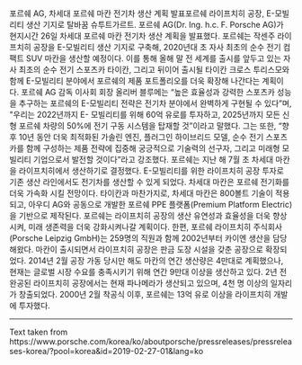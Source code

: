 <p-headline>
  포르쉐 AG, 차세대 포르쉐 마칸 전기차 생산 계획 발표포르쉐 라이프치히 공장, E-모빌리티 생산 기지로 탈바꿈
</p-headline>

<p-text class="spacing-mt-32">
  슈투트가르트. 포르쉐 AG(Dr. Ing. h.c. F. <nobr>Porsche</nobr> AG)가 현지시간 26일 차세대 포르쉐 마칸 전기차 생산 계획을 발표했다.
</p-text>
  
<p-text class="spacing-mt-16">
  포르쉐는 작센주 라이프치히 공장을 E-모빌리티 생산 기지로 구축해, 2020년대 초 자사 최초의 순수 전기 컴팩트 SUV 마칸을 생산할 예정이다. 이를 통해 올해 말 전 세계를 출시를 앞두고 있는 자사 최초의 순수 전기 스포츠카 타이칸, 그리고 뒤이어 출시될 타이칸 크로스 투리스모와 함께 E-모빌리티 분야에서 포르쉐의 제품 포트폴리오를 더욱 확장해 나간다는 계획이다.
</p-text>
  
<p-text class="spacing-mt-16">
  포르쉐 AG 감독 이사회 회장 올리버 블루메는 “높은 효율성과 강력한 스포츠카 성능을 추구하는 포르쉐의 E-모빌리티 전략은 전기차 분야에서 완벽하게 구현될 수 있다”며, "우리는 2022년까지 E- 모빌리티를 위해 60억 유로를 투자하고, 2025년까지 모든 신형 포르쉐 차량의 50%에 전기 구동 시스템을 탑재할 것”이라고 말했다. 그는 또한, “향후 10년 동안 더욱 최적화된 가솔린 엔진, 플러그인 하이브리드 모델, 순수 전기 스포츠카를 함께 구성하는 제품 전략에 집중해 궁긍적으로 기술력의 선구자, 그리고 미래형 모빌리티 기업으로서 발전할 것이다”라고 강조했다.
</p-text>
  
<p-text class="spacing-mt-16">
  포르쉐는 지난 해 7월 초 차세대 마칸을 라이프치히에서 생산하기로 결정했다. E-모빌리티를 위한 라이프치히 공장 투자로 기존 생산 라인에서도 전기차를 생산할 수 있게 되었다. 차세대 마칸은 포르쉐 전기화를 더욱 가속화 시킬 전망이다. 타이칸과 마찬가지로, 차세대 마칸은 800볼트 기술이 적용되고, 아우디 AG와 공동으로 개발한 포르쉐 PPE 플랫폼(Premium Platform Electric)을 기반으로 제작된다. 포르쉐는 라이프치히 공장의 생산 유연성과 효율성을 더욱 향상시켜, 미래 생존력을 더욱 강화시켜나갈 계획이다.
</p-text>
  
<p-text class="spacing-mt-16">
  한편, 포르쉐 라이프치히 주식회사(<nobr>Porsche</nobr> Leipzig GmbH)는 259명의 직원과 함께 2002년부터 카이엔 생산을 담당해왔다. 마칸이 출시되면서 라이프치히 공장은 판금 도장 시설을 갖춘 공장으로 확장되었다. 2014년 2월 공장 가동 당시만 해도 마칸의 연간 생산량은 4만대로 계획했으나, 현재는 글로벌 시장 수요를 충족시키기 위해 연간 9만대 이상을 생산하고 있다. 2년 전 완공된 라이프치히 공장에서는 현재 파나메라가 생산되고 있으며, 4천 명 이상의 일자리가 창출되었다. 2000년 2월 착공식 이후, 포르쉐는 13억 유로 이상을 라이프치히 개발에 투자했다.
</p-text>

--- 

<p-text variant="small">
    Text taken from https://www.porsche.com/korea/ko/aboutporsche/pressreleases/pressreleases-korea/?pool=korea&id=2019-02-27-01&lang=ko
</p-text>
